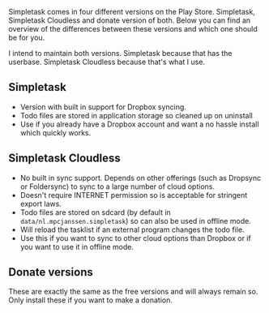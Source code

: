 Simpletask comes in four different versions on the Play Store. Simpletask, Simpletask Cloudless and donate version of both. Below you can find an overview of the differences between these versions and which one should be for you.

I intend to maintain both versions. Simpletask because that has the userbase. Simpletask Cloudless because that's what I use.

## Simpletask

* Version with built in support for Dropbox syncing. 
* Todo files are stored in application storage so cleaned up on uninstall
* Use if you already have a Dropbox account and want a no hassle install which quickly works.

## Simpletask Cloudless

* No built in sync support. Depends on other offerings (such as Dropsync or Foldersync) to sync to a large number of cloud options.
* Doesn't require INTERNET permission so is acceptable for stringent export
  laws.
* Todo files are stored on sdcard (by default in `data/nl.mpcjanssen.simpletask`) so can also be used in offline mode.
* Will reload the tasklist if an external program changes the todo file.
* Use this if you want to sync to other cloud options than Dropbox or if you want to use it in offline mode.

## Donate versions

These are exactly the same as the free versions and will always remain so. Only
install these if you want to make a donation.

